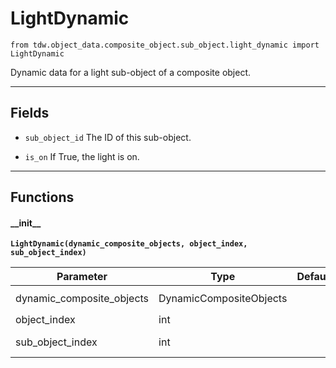 # LightDynamic

`from tdw.object_data.composite_object.sub_object.light_dynamic import LightDynamic`

Dynamic data for a light sub-object of a composite object.

***

## Fields

- `sub_object_id` The ID of this sub-object.

- `is_on` If True, the light is on.

***

## Functions

#### \_\_init\_\_

**`LightDynamic(dynamic_composite_objects, object_index, sub_object_index)`**

| Parameter | Type | Default | Description |
| --- | --- | --- | --- |
| dynamic_composite_objects |  DynamicCompositeObjects |  | `DynamicCompositeObjects` output data. |
| object_index |  int |  | The object index. |
| sub_object_index |  int |  | The index of this sub-object. |

